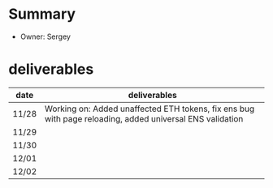 # Summary
* Owner: Sergey

# deliverables
| date  | deliverables |
|--- | ---|
| 11/28  | Working on: Added unaffected ETH tokens, fix ens bug with page reloading, added universal ENS validation |
| 11/29  |  |
| 11/30  |  |
| 12/01  |  |
| 12/02  |  |

